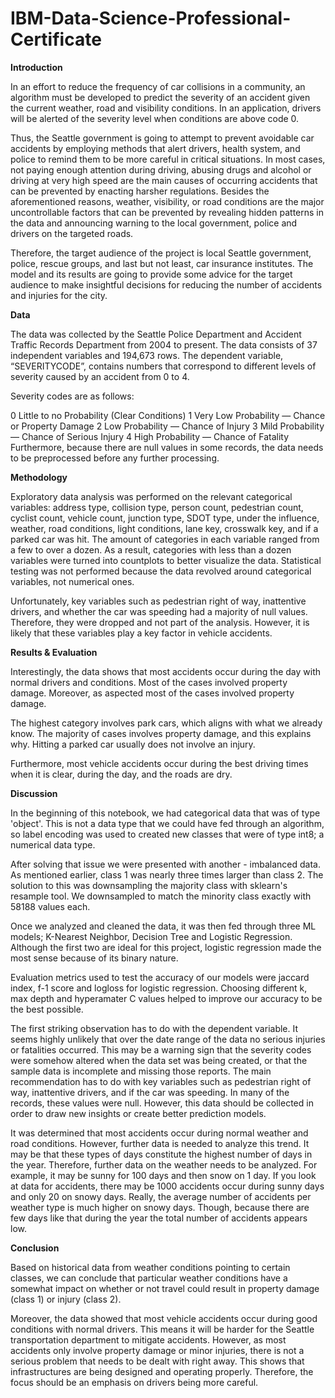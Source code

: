 # IBM-Data-Science-Professional-Certificate

**Introduction**

In an effort to reduce the frequency of car collisions in a community, an algorithm must be developed to predict the severity of an accident given the current weather, road and visibility conditions. In an application, drivers will be alerted of the severity level when conditions are above code 0.

Thus, the Seattle government is going to attempt to prevent avoidable car accidents by employing methods that alert drivers, health system, and police to remind them to be more careful in critical situations. In most cases, not paying enough attention during driving, abusing drugs and alcohol or driving at very high speed are the main causes of occurring accidents that can be prevented by enacting harsher regulations. Besides the aforementioned reasons, weather, visibility, or road conditions are the major uncontrollable factors that can be prevented by revealing hidden patterns in the data and announcing warning to the local government, police and drivers on the targeted roads.

Therefore, the target audience of the project is local Seattle government, police, rescue groups, and last but not least, car insurance institutes. The model and its results are going to provide some advice for the target audience to make insightful decisions for reducing the number of accidents and injuries for the city.

**Data**

The data was collected by the Seattle Police Department and Accident Traffic Records Department from 2004 to present. The data consists of 37 independent variables and 194,673 rows. The dependent variable, “SEVERITYCODE”, contains numbers that correspond to different levels of severity caused by an accident from 0 to 4.

Severity codes are as follows:

0 Little to no Probability (Clear Conditions) 1 Very Low Probability — Chance or Property Damage 2 Low Probability — Chance of Injury 3 Mild Probability — Chance of Serious Injury 4 High Probability — Chance of Fatality Furthermore, because there are null values in some records, the data needs to be preprocessed before any further processing.

**Methodology**

Exploratory data analysis was performed on the relevant categorical variables: address type, collision type, person count, pedestrian count, cyclist count, vehicle count, junction type, SDOT type, under the influence, weather, road conditions, light conditions, lane key, crosswalk key, and if a parked car was hit. The amount of categories in each variable ranged from a few to over a dozen. As a result, categories with less than a dozen variables were turned into countplots to better visualize the data. Statistical testing was not performed because the data revolved around categorical variables, not numerical ones.

Unfortunately, key variables such as pedestrian right of way, inattentive drivers, and whether the car was speeding had a majority of null values. Therefore, they were dropped and not part of the analysis. However, it is likely that these variables play a key factor in vehicle accidents.

**Results & Evaluation**

Interestingly, the data shows that most accidents occur during the day with normal drivers and conditions. Most of the cases involved property damage. Moreover, as aspected most of the cases involved property damage.

The highest category involves park cars, which aligns with what we already know. The majority of cases involves property damage, and this explains why. Hitting a parked car usually does not involve an injury.

Furthermore, most vehicle accidents occur during the best driving times when it is clear, during the day, and the roads are dry.

**Discussion**

In the beginning of this notebook, we had categorical data that was of type 'object'. This is not a data type that we could have fed through an algorithm, so label encoding was used to created new classes that were of type int8; a numerical data type.

After solving that issue we were presented with another - imbalanced data. As mentioned earlier, class 1 was nearly three times larger than class 2. The solution to this was downsampling the majority class with sklearn's resample tool. We downsampled to match the minority class exactly with 58188 values each.

Once we analyzed and cleaned the data, it was then fed through three ML models; K-Nearest Neighbor, Decision Tree and Logistic Regression. Although the first two are ideal for this project, logistic regression made the most sense because of its binary nature.

Evaluation metrics used to test the accuracy of our models were jaccard index, f-1 score and logloss for logistic regression. Choosing different k, max depth and hyperamater C values helped to improve our accuracy to be the best possible.

The first striking observation has to do with the dependent variable. It seems highly unlikely that over the date range of the data no serious injuries or fatalities occurred. This may be a warning sign that the severity codes were somehow altered when the data set was being created, or that the sample data is incomplete and missing those reports. The main recommendation has to do with key variables such as pedestrian right of way, inattentive drivers, and if the car was speeding. In many of the records, these values were null. However, this data should be collected in order to draw new insights or create better prediction models.

It was determined that most accidents occur during normal weather and road conditions. However, further data is needed to analyze this trend. It may be that these types of days constitute the highest number of days in the year. Therefore, further data on the weather needs to be analyzed. For example, it may be sunny for 100 days and then snow on 1 day. If you look at data for accidents, there may be 1000 accidents occur during sunny days and only 20 on snowy days. Really, the average number of accidents per weather type is much higher on snowy days. Though, because there are few days like that during the year the total number of accidents appears low.

**Conclusion**

Based on historical data from weather conditions pointing to certain classes, we can conclude that particular weather conditions have a somewhat impact on whether or not travel could result in property damage (class 1) or injury (class 2).

Moreover, the data showed that most vehicle accidents occur during good conditions with normal drivers. This means it will be harder for the Seattle transportation department to mitigate accidents. However, as most accidents only involve property damage or minor injuries, there is not a serious problem that needs to be dealt with right away. This shows that infrastructures are being designed and operating properly. Therefore, the focus should be an emphasis on drivers being more careful.

